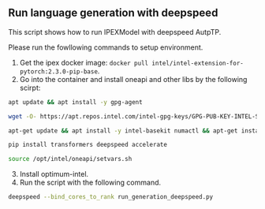 <!---
Copyright 2023 The HuggingFace Team. All rights reserved.

Licensed under the Apache License, Version 2.0 (the "License");
you may not use this file except in compliance with the License.
You may obtain a copy of the License at

    http://www.apache.org/licenses/LICENSE-2.0

Unless required by applicable law or agreed to in writing, software
distributed under the License is distributed on an "AS IS" BASIS,
WITHOUT WARRANTIES OR CONDITIONS OF ANY KIND, either express or implied.
See the License for the specific language governing permissions and
limitations under the License.
-->

## Run language generation with deepspeed

This script shows how to run IPEXModel with deepspeed AutpTP.

Please run the fowllowing commands to setup environment.

1. Get the ipex docker image: `docker pull intel/intel-extension-for-pytorch:2.3.0-pip-base`.
2. Go into the container and install oneapi and other libs by the following scirpt:
```bash
apt update && apt install -y gpg-agent

wget -O- https://apt.repos.intel.com/intel-gpg-keys/GPG-PUB-KEY-INTEL-SW-PRODUCTS.PUB | gpg --dearmor | tee /usr/share/keyrings/oneapi-archive-keyring.gpg > /dev/null && echo "deb [signed-by=/usr/share/keyrings/oneapi-archive-keyring.gpg] https://apt.repos.intel.com/oneapi all main" | tee /etc/apt/sources.list.d/oneAPI.list

apt-get update && apt install -y intel-basekit numactl && apt-get install -y python3-dev git

pip install transformers deepspeed accelerate

source /opt/intel/oneapi/setvars.sh
```
3. Install optimum-intel.
4. Run the script with the following command.
```bash
deepspeed --bind_cores_to_rank run_generation_deepspeed.py
```